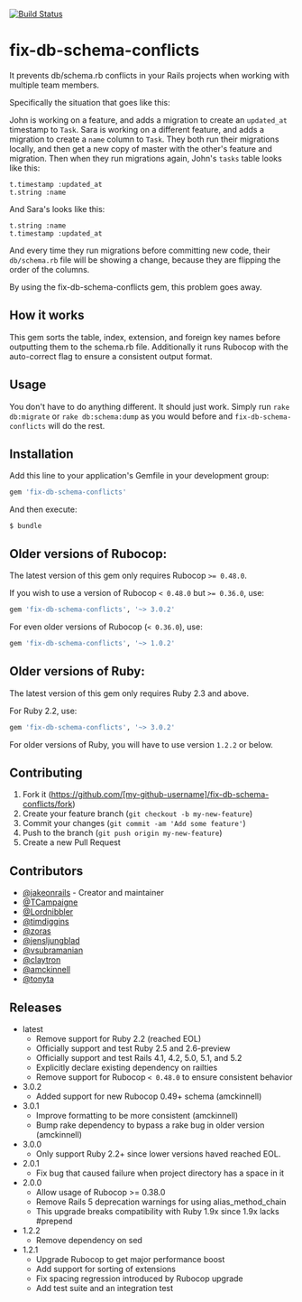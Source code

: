 [![Build Status](https://travis-ci.org/jakeonrails/fix-db-schema-conflicts.svg?branch=master)](https://travis-ci.org/jakeonrails/fix-db-schema-conflicts)

# fix-db-schema-conflicts

It prevents db/schema.rb conflicts in your Rails projects when working with
multiple team members.

Specifically the situation that goes like this:

John is working on a feature, and adds a migration to create an `updated_at`
timestamp to `Task`. Sara is working on a different feature, and adds a
migration to create a `name` column to `Task`. They both run their migrations
locally, and then get a new copy of master with the other's feature and
migration. Then when they run migrations again, John's `tasks` table looks like
this:

    t.timestamp :updated_at
    t.string :name

And Sara's looks like this:

    t.string :name
    t.timestamp :updated_at

And every time they run migrations before committing new code, their
`db/schema.rb` file will be showing a change, because they are flipping the
order of the columns.

By using the fix-db-schema-conflicts gem, this problem goes away.

## How it works

This gem sorts the table, index, extension, and foreign key names before
outputting them to the schema.rb file. Additionally it runs Rubocop with the
auto-correct flag to ensure a consistent output format.

## Usage

You don't have to do anything different. It should just work. Simply run
`rake db:migrate` or `rake db:schema:dump` as you would before and
`fix-db-schema-conflicts` will do the rest.

## Installation

Add this line to your application's Gemfile in your development group:

```ruby
gem 'fix-db-schema-conflicts'
```

And then execute:

    $ bundle

## Older versions of Rubocop:

The latest version of this gem only requires Rubocop `>= 0.48.0`.

If you wish to use a version of Rubocop `< 0.48.0` but `>= 0.36.0`, use:
```ruby
gem 'fix-db-schema-conflicts', '~> 3.0.2'
```

For even older versions of Rubocop (`< 0.36.0`), use:
```ruby
gem 'fix-db-schema-conflicts', '~> 1.0.2'
```


## Older versions of Ruby:

The latest version of this gem only requires Ruby 2.3 and above.

For Ruby 2.2, use:
```ruby
gem 'fix-db-schema-conflicts', '~> 3.0.2'
```

For older versions of Ruby, you will have to use version `1.2.2` or below.

## Contributing

1. Fork it (https://github.com/[my-github-username]/fix-db-schema-conflicts/fork)
2. Create your feature branch (`git checkout -b my-new-feature`)
3. Commit your changes (`git commit -am 'Add some feature'`)
4. Push to the branch (`git push origin my-new-feature`)
5. Create a new Pull Request

## Contributors

- [@jakeonrails](https://github.com/jakeonrails) - Creator and maintainer
- [@TCampaigne](https://github.com/TCampaigne)
- [@Lordnibbler](https://github.com/Lordnibbler)
- [@timdiggins](https://github.com/timdiggins)
- [@zoras](https://github.com/zoras)
- [@jensljungblad](https://github.com/jensljungblad)
- [@vsubramanian](https://github.com/vsubramanian)
- [@claytron](https://github.com/claytron)
- [@amckinnell](https://github.com/amckinnell)
- [@tonyta](https://github.com/tonyta)

## Releases
- latest
  - Remove support for Ruby 2.2 (reached EOL)
  - Officially support and test Ruby 2.5 and 2.6-preview
  - Officially support and test Rails 4.1, 4.2, 5.0, 5.1, and 5.2
  - Explicitly declare existing dependency on railties
  - Remove support for Rubocop `< 0.48.0` to ensure consistent behavior
- 3.0.2
  - Added support for new Rubocop 0.49+ schema (amckinnell)
- 3.0.1
  - Improve formatting to be more consistent (amckinnell)
  - Bump rake dependency to bypass a rake bug in older version (amckinnell)
- 3.0.0
  - Only support Ruby 2.2+ since lower versions haved reached EOL.
- 2.0.1
  - Fix bug that caused failure when project directory has a space in it
- 2.0.0
  - Allow usage of Rubocop >= 0.38.0
  - Remove Rails 5 deprecation warnings for using alias_method_chain
  - This upgrade breaks compatibility with Ruby 1.9x since 1.9x lacks #prepend
- 1.2.2
  - Remove dependency on sed
- 1.2.1
  - Upgrade Rubocop to get major performance boost
  - Add support for sorting of extensions
  - Fix spacing regression introduced by Rubocop upgrade
  - Add test suite and an integration test
